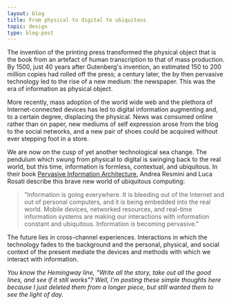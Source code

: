 ```yaml
---
layout: blog
title: From physical to digital to ubiquitous
topic: design
type: blog-post
---
```


The invention of the printing press transformed the physical object that is the book from an artefact of human transcription to that of mass production. By 1500, just 40 years after Gutenberg's invention, an estimated 150 to 200 million copies had rolled off the press; a century later, the by then pervasive technology led to the rise of a new medium: the newspaper. This was the era of information as physical object.

More recently, mass adoption of the world wide web and the plethora of Internet-connected devices has led to digital information augmenting and, to a certain degree, displacing the physical. News was consumed online rather than on paper, new mediums of self expression arose from the blog to the social networks, and a new pair of shoes could be acquired without ever stepping foot in a store.

We are now on the cusp of yet another technological sea change. The pendulum which swung from physical to digital is swinging back to the real world, but this time, information is formless, contextual, and ubiquitous. In their book [Pervasive Information Architecture](http://pervasiveia.com/), Andrea Resmini and Luca Rosati describe this brave new world of ubiquitous computing:

> "Information is going everywhere. It is bleeding out of the Internet and out of personal computers, and it is being embedded into the real world. Mobile devices, networked resources, and real-time information systems are making our interactions with information constant and ubiquitous. Information is becoming pervasive."

The future lies in cross-channel experiences. Interactions in which the technology fades to the background and the personal, physical, and social context of the present mediate the devices and methods with which we interact with information.

*You know the Hemingway line, "Write all the story, take out all the good lines, and see if it still works"? Well, I'm posting these simple thoughts here because I just deleted them from a longer piece, but still wanted them to see the light of day.*